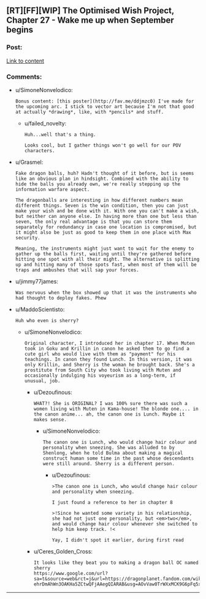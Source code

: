 ## [RT][FF][WIP] The Optimised Wish Project, Chapter 27 - Wake me up when September begins

### Post:

[Link to content](https://www.fanfiction.net/s/12863641/27/The-Optimised-Wish-Project)

### Comments:

- u/SimoneNonvelodico:
  ```
  Bonus content: [this poster](http://fav.me/ddjmzc0) I've made for the upcoming arc. I stick to vector art because I'm not that good at actually *drawing*, like, with *pencils* and stuff.
  ```

  - u/failed_novelty:
    ```
    Huh...well that's a thing.

    Looks cool, but I gather things won't go well for our POV characters.
    ```

- u/Grasmel:
  ```
  Fake dragon balls, huh? Hadn't thought of it before, but is seems like an obvious plan in hindsight. Combined with the ability to hide the balls you already own, we're really stepping up the information warfare aspect. 

  The dragonballs are interesting in how different numbers mean different things. Seven is the win condition, then you can just make your wish and be done with it. With one you can't make a wish, but neither can anyone else. In having more than one but less than seven, the only real advantage is that you can store them separately for redundancy in case one location is compromised, but it might also be just as good to keep them in one place with Max security. 

  Meaning, the instruments might just want to wait for the enemy to gather up the balls first, waiting until they're gathered before hitting one spot with all their might. The alternative is splitting up and hitting many of those spots fast, when most of them will be traps and ambushes that will sap your forces.
  ```

- u/jimmy77james:
  ```
  Was nervous when the box showed up that it was the instruments who had thought to deploy fakes. Phew
  ```

- u/MaddoScientisto:
  ```
  Huh who even is sherry?
  ```

  - u/SimoneNonvelodico:
    ```
    Original character, I introduced her in chapter 17. When Muten took in Goku and Krillin in canon he asked them to go find a cute girl who would live with them as "payment" for his teachings. In canon they found Lunch. In this version, it was only Krillin, and Sherry is the woman he brought back. She's a prostitute from South City who took living with Muten and occasionally indulging his voyeurism as a long-term, if unusual, job.
    ```

    - u/Dezoufinous:
      ```
      WHAT?! She is ORIGINAL? I was 100% sure there was such a women living with Muten in Kama-house! The blonde one.... in the canon anime... ah, the canon one is Lunch. Maybe it makes sense.
      ```

      - u/SimoneNonvelodico:
        ```
        The canon one is Lunch, who would change hair colour and personality when sneezing. She was alluded to by Shenlong, when he told Bulma about making a magical construct human some time in the past whose descendants were still around. Sherry is a different person.
        ```

        - u/Dezoufinous:
          ```
          >The canon one is Lunch, who would change hair colour and personality when sneezing. 

          I just found a reference to her in chapter 8

          >!Since he wanted some variety in his relationship, she had not just one personality, but <em>two</em>, and would change hair colour whenever she switched to help him keep track. !<

          Yay, I didn't spot it earlier, during first read
          ```

    - u/Ceres_Golden_Cross:
      ```
      It looks like they beat you to making a dragon ball OC named sherry
      https://www.google.com/url?sa=t&source=web&rct=j&url=https://dragonplanet.fandom.com/wiki/Sherry&ved=2ahUKEwiX8N-ehrDmAhWn3OAKHa5ZCtwQFjAAegQIARAB&usg=AOvVaw0TrWXxMCK9G6pFq5xeARBc
      ```

---

